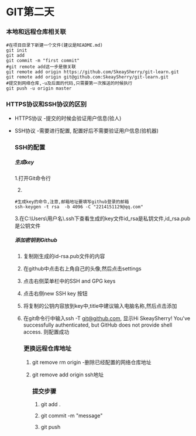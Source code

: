 # GIT第二天

### 本地和远程仓库相关联

```
#在项目目录下新建一个文件(建议是README.md)
git init 
git add
git commit -m "first commit"
#git remote add这一步是做关联
git remote add origin https://github.com/SkeaySherry/git-learn.git
git remote add origin git@github.com:SkeaySherry/git-learn.git
#提交到网络仓库,-u及后面的代码,只需要第一次推送的时候执行
git push -u origin master
```

### HTTPS协议和SSH协议的区别

- HTTPS协议 -提交的时候会验证用户信息(验人)

- SSH协议 -需要进行配置, 配置好后不需要验证用户信息(验机器)

  

  ### SSH的配置

  ##### 生成key

  1.打开Git命令行

  2.

  ```3.zai
  #生成key的命令,注意,邮箱地址要填写github登录的邮箱
  ssh-keygen -t rsa  -b 4096 -C "2214151129@qq.com"
  ```

  3.在C:\Users\用户名\\.ssh下查看生成的key文件id_rsa是私钥文件,id_rsa.pub是公钥文件

  ##### 添加密钥到Github

  1. 复制刚生成的id-rsa.pub文件的内容

  2. 在github中点击右上角自己的头像,然后点击settings

  3. 点击右侧菜单栏中的SSH and GPG keys

  4. 点击右侧new SSH key 按钮

  5. 将复制的公钥内容放到key中,title中建议输入电脑名称,然后点击添加

  6. 在git命令行中输入ssh -T git@github.com, 显示Hi SkeaySherry! You've successfully authenticated, but GitHub does not provide shell access. 则配置成功

     

     ### 更换远程仓库地址

     1. git remove rm origin -删除已经配置的网络仓库地址

     2. git remove add origin ssh地址

        

        ### 提交步骤

        1. git add .

        2. git commit -m "message"
        3. git push 

     